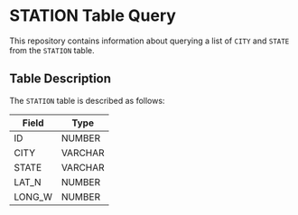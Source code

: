 # STATION Table Query

This repository contains information about querying a list of `CITY` and `STATE` from the `STATION` table.

## Table Description

The `STATION` table is described as follows:

| Field        | Type           |
|--------------|----------------|
| ID           | NUMBER         |
| CITY         | VARCHAR   |
| STATE        | VARCHAR  |
| LAT_N        | NUMBER         |
| LONG_W       | NUMBER         |

